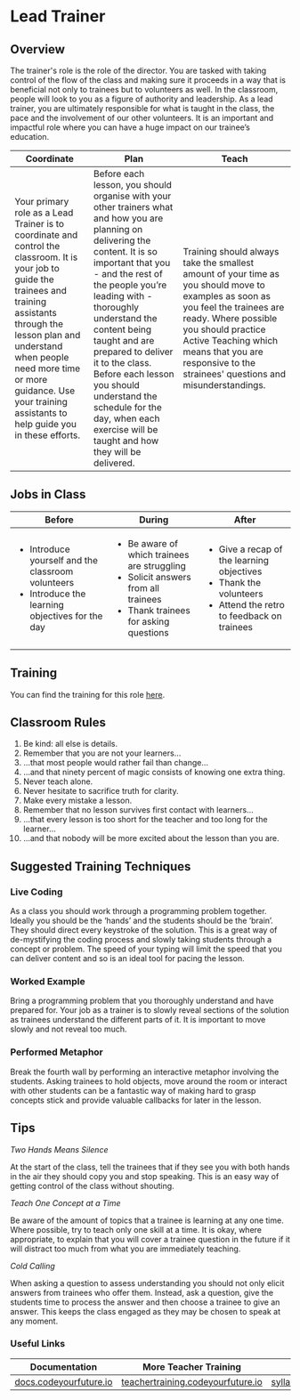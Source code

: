 # Lead Trainer

## Overview

The trainer's role is the role of the director. You are tasked with taking control of the flow of the class and making sure it proceeds in a way that is beneficial not only to trainees but to volunteers as well. In the classroom, people will look to you as a figure of authority and leadership. As a lead trainer, you are ultimately responsible for what is taught in the class, the pace and the involvement of our other volunteers. It is an important and impactful role where you can have a huge impact on our trainee’s education.

| Coordinate                                                                                                                                                                                                                                                                                        | Plan                                                                                                                                                                                                                                                                                                                                                                                                                                      | Teach                                                                                                                                                                                                                                                                             |
| ------------------------------------------------------------------------------------------------------------------------------------------------------------------------------------------------------------------------------------------------------------------------------------------------- | ----------------------------------------------------------------------------------------------------------------------------------------------------------------------------------------------------------------------------------------------------------------------------------------------------------------------------------------------------------------------------------------------------------------------------------------- | --------------------------------------------------------------------------------------------------------------------------------------------------------------------------------------------------------------------------------------------------------------------------------- |
| Your primary role as a Lead Trainer is to coordinate and control the classroom. It is your job to guide the trainees and training assistants through the lesson plan and understand when people need more time or more guidance. Use your training assistants to help guide you in these efforts. | Before each lesson, you should organise with your other trainers what and how you are planning on delivering the content. It is so important that you - and the rest of the people you’re leading with - thoroughly understand the content being taught and are prepared to deliver it to the class. Before each lesson you should understand the schedule for the day, when each exercise will be taught and how they will be delivered. | Training should always take the smallest amount of your time as you should move to examples as soon as you feel the trainees are ready. Where possible you should practice Active Teaching which means that you are responsive to the strainees' questions and misunderstandings. |

## Jobs in Class

| Before                                                                                                                  | During                                                                                                                                            | After                                                                                                                                   |
| ----------------------------------------------------------------------------------------------------------------------- | ------------------------------------------------------------------------------------------------------------------------------------------------- | --------------------------------------------------------------------------------------------------------------------------------------- |
| <ul><li>Introduce yourself and the classroom volunteers</li><li>Introduce the learning objectives for the day</li></ul> | <ul><li>Be aware of which trainees are struggling</li><li>Solicit answers from all trainees</li><li>Thank trainees for asking questions</li></ul> | <ul><li>Give a recap of the learning objectives</li><li>Thank the volunteers</li><li>Attend the retro to feedback on trainees</li></ul> |

## Training

You can find the training for this role [here](https://teachertraining.codeyourfuture.io/roles/lead-teacher/lead-teacher-training).

## Classroom Rules

1. Be kind: all else is details.
2. Remember that you are not your learners…
3. …that most people would rather fail than change…
4. …and that ninety percent of magic consists of knowing one extra thing.
5. Never teach alone.
6. Never hesitate to sacrifice truth for clarity.
7. Make every mistake a lesson.
8. Remember that no lesson survives first contact with learners…
9. …that every lesson is too short for the teacher and too long for the learner…
10. …and that nobody will be more excited about the lesson than you are.

## Suggested Training Techniques

### **Live Coding**

As a class you should work through a programming problem together. Ideally you should be the ‘hands’ and the students should be the ‘brain’. They should direct every keystroke of the solution. This is a great way of de-mystifying the coding process and slowly taking students through a concept or problem. The speed of your typing will limit the speed that you can deliver content and so is an ideal tool for pacing the lesson.

### **Worked Example**

Bring a programming problem that you thoroughly understand and have prepared for. Your job as a trainer is to slowly reveal sections of the solution as trainees understand the different parts of it. It is important to move slowly and not reveal too much.

### **Performed Metaphor**

Break the fourth wall by performing an interactive metaphor involving the students. Asking trainees to hold objects, move around the room or interact with other students can be a fantastic way of making hard to grasp concepts stick and provide valuable callbacks for later in the lesson.

## Tips

_Two Hands Means Silence_

At the start of the class, tell the trainees that if they see you with both hands in the air they should copy you and stop speaking. This is an easy way of getting control of the class without shouting.

_Teach One Concept at a Time_

Be aware of the amount of topics that a trainee is learning at any one time. Where possible, try to teach only one skill at a time. It is okay, where appropriate, to explain that you will cover a trainee question in the future if it will distract too much from what you are immediately teaching.

_Cold Calling_

When asking a question to assess understanding you should not only elicit answers from trainees who offer them. Instead, ask a question, give the students time to process the answer and then choose a trainee to give an answer. This keeps the class engaged as they may be chosen to speak at any moment.

### Useful Links

| Documentation                                            | More Teacher Training                                                          | Syllabus                                                         |
| -------------------------------------------------------- | ------------------------------------------------------------------------------ | ---------------------------------------------------------------- |
| [docs.codeyourfuture.io](https://docs.codeyourfuture.io) | [teachertraining.codeyourfuture.io](https://teachertraining.codeyourfuture.io) | [syllabus.codeyourfuture.io](https://syllabus.codeyourfuture.io) |
